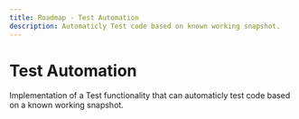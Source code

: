 ```yaml
---
title: Roadmap - Test Automation
description: Automaticly Test code based on known working snapshot.
---
```

# Test Automation
Implementation of a Test functionality that can automaticly test code based on a known working snapshot.

